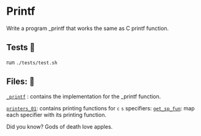# Printf

Write a program \_printf that works the same as C printf function.

## Tests :test_tube:

run `./tests/test.sh`

## Files: :file_folder:

[`_printf`](./_printf.c) : contains the implementation for the \_printf function.

[`printers_01`](./printers_01.c): contains printing functions for `c` `s` specifiers:
[`get_sp_fun`](./get_sp_func.c): map each specifier with its printing function.

Did you know? Gods of death love apples.
